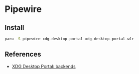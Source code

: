 # Pipewire

## Install

```sh
paru -S pipewire xdg-desktop-portal xdg-desktop-portal-wlr
```

## References

- [XDG Desktop Portal: backends](https://wiki.archlinux.org/title/XDG_Desktop_Portal#Backends)
